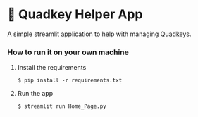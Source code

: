 # 🎈 Quadkey Helper App

A simple streamlit application to help with managing Quadkeys.

### How to run it on your own machine

1. Install the requirements

   ```
   $ pip install -r requirements.txt
   ```

2. Run the app

   ```
   $ streamlit run Home_Page.py
   ```
